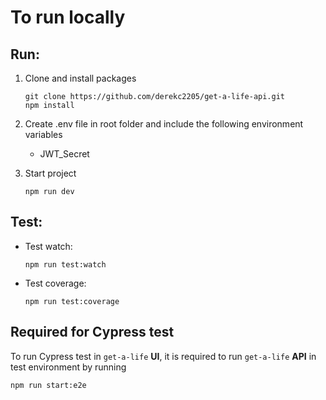 # To run locally

## Run:

1. Clone and install packages
   ```
   git clone https://github.com/derekc2205/get-a-life-api.git
   npm install
   ```

2. Create .env file in root folder and include the following environment variables
   - JWT_Secret

3. Start project
   ```
   npm run dev
   ```

## Test:

- Test watch:
  ```
  npm run test:watch
  ```

- Test coverage:
  ```
  npm run test:coverage
  ```
## Required for Cypress test
To run Cypress test in `get-a-life` **UI**, it is required to run `get-a-life` **API** in test environment by running
```
npm run start:e2e
```
